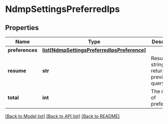 # NdmpSettingsPreferredIps

## Properties
Name | Type | Description | Notes
------------ | ------------- | ------------- | -------------
**preferences** | [**list[NdmpSettingsPreferredIpsPreference]**](NdmpSettingsPreferredIpsPreference.md) |  | [optional] 
**resume** | **str** | Resume string returned by previous query. | [optional] 
**total** | **int** | The number of preferences. | [optional] 

[[Back to Model list]](../README.md#documentation-for-models) [[Back to API list]](../README.md#documentation-for-api-endpoints) [[Back to README]](../README.md)


